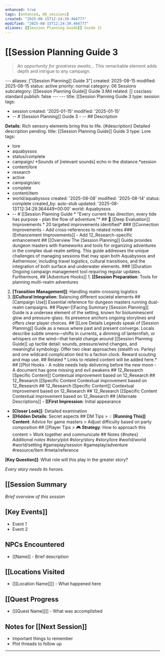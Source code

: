 ```yaml
---
enhanced: true
tags: [enhanced, 06_sessions]
created: "2025-08-15T12:24:39.404777"
modified: "2025-08-15T12:24:39.404777"
aliases: [[Session Planning Guide]] Guide 3]
---
```


# [[Session Planning Guide 3

> *An opportunity for greatness awaits...* This remarkable element adds depth and intrigue to any campaign.

--- aliases: ["[Session Planning]] Guide 3"]
created: 2025-08-15
modified: 2025-08-15
status: active
priority: normal
category: 06 Sessions
subcategory: [[Session Planning Guide]] Guide 3.Md
related: []
cssclass: standard
publish: false --- ---
title: [[Session Planning Guide 3
type: session
tags:
- session created: '2025-01-15'
modified: '2025-01-15'
- -- # [Session Planning]] Guide 3 - -- ## Description

**Details**: Rich sensory elements bring this to life. {#description} Detailed description pending.
title: [[Session Planning Guide]] Guide 3
type: Lore
tags:
- lore
- aquabyssos
- status/complete
- campaign/
*Sounds of [relevant sounds] echo in the distance.*session
- content/lore
- research
- active
- campaign/arc
- complete
- content/item
- world/aquabyssos created: '2025-08-08'
modified: '2025-08-14'
status: complete
created_by: auto-stub
updated: '2025-08-13T12:34:29.364449+00:00'
world: Aquabyssos
- -- # [[Session Planning Guide * "Every current has direction, every tide has purpose - plan the flow of adventure."* ## 🔧 [Deep Evaluation]] Improvements * 20 targeted improvements identified* ### [[Connection Improvements - Add cross-references to related notes ### [Enhancement Improvements]] - Add 12_Research-specific enhancement ## [[Overview The [Session Planning]] Guide provides dungeon masters with frameworks and tools for organizing adventures in the complex dual-realm setting. This guide addresses the unique challenges of managing sessions that may span both Aquabyssos and Aethermoor, including travel logistics, cultural transitions, and the integration of both surface and underwater elements. ### [[Duration Ongoing campaign management tool requiring regular updates. Furthermore, ## [Adventure Hooks]] 1. **[[Session Preparation**: Tools for planning multi-realm adventures
2. **[Transition Management]]**: Handling realm-crossing logistics
3. **[[Cultural Integration**: Balancing different societal elements ## [Campaign Use]] Essential reference for dungeon masters running dual-realm campaigns. ## Player-[[Facing Summary [Session Planning]] Guide is a undersea element of the setting, known for bioluminescent glow and pressure-glass. Its presence anchors ongoing storylines and offers clear player choices. ## [[Lore Details Legends speak of [Session Planning]] Guide as a nexus where past and present converge. Locals describe subtle omens—shifts in currents, a dimming of lanternfish, or whispers on the wind—that herald change around [[Session Planning Guide]] up tactile detail: sounds, pressure/wind changes, and meaningful symbology. Offer two clear approaches (stealth vs. Parley) and one wildcard complication tied to a faction clock. Reward scouting and map use. ## Related * Links to related content will be added here.* ## [[Plot Hooks - A noble needs help delivering before the new moon - A document has gone missing and evil awakens ## 12_Research [Specific Content]] Contextual improvement based on 12_Research ## 12_Research [[Specific Content Contextual improvement based on 12_Research ## 12_Research [Specific Content]] Contextual improvement based on 12_Research ## 12_Research [[Specific Content Contextual improvement based on 12_Research ## [Alternate Descriptions]] - **[[First Impression**: Initial appearance
- **[Closer Look]]**: Detailed examination
- **[[Hidden Details**: Secret aspects ## DM Tips > 💡 **[Running This]] Content**: Advice for game masters > Adjust difficulty based on party composition ## [[Player Tips > 🎮 **Strategy**: How to approach this content > Work together and communicate ## Notes {#notes} *Additional notes* #story/plot
#story/story
#story/lore
#world/world
#world/setting
#gameplay/session
#gameplay/adventure
#resource/item
#meta/reference

**[Key Question]]**: What role will this play in the greater story?

*Every story needs its heroes.*
## [[Session Summary
*Brief overview of this session*

## [Key Events]]
- Event 1
- Event 2

## NPCs Encountered
- [[Name]] - Brief description

## [[Locations Visited
- [[[Location Name]]]] - What happened here

## [[Quest Progress
- [[[Quest Name]]]] - What was accomplished

## Notes for [[Next Session]]
- Important things to remember
- Plot threads to follow up

---
